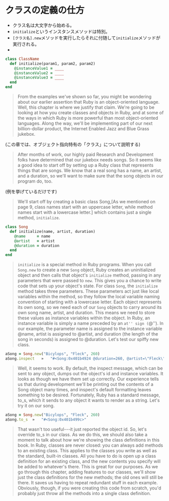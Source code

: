 # クラスの定義の仕方
* クラス名は大文字から始める。
* `initialize`というインスタンスメソッドは特別。
* `[クラス名].new`メソッドを実行したらそれに付随して`initialize`メソッドが実行される。
* 

```ruby
class ClassName
  def initialize(param1, param2, param2)
    @instanceValue1 = ____
    @instanceValue2 = ____
    @instanceValue3 = ____
  end
end
```

> From the examples we've shown so far, you might be wondering about our earlier assertion that Ruby is an object-oriented language. Well, this chapter is where we justify that claim. We're going to be looking at how you create classes and objects in Ruby, and at some of the ways in which Ruby is more powerful than most object-oriented languages. Along the way, we'll be implementing part of our next billion-dollar product, the Internet Enabled Jazz and Blue Grass jukebox.

(この章では、オブジェクト指向特有の「クラス」について説明する)

> After months of work, our highly paid Research and Development folks have determined that our jukebox needs songs. So it seems like a good idea to start off by setting up a Ruby class that represents things that are songs. We know that a real song has a name, an artist, and a duration, so we'll want to make sure that the song objects in our program do, too.

(例を挙げているだけです)

> We'll start off by creating a basic class Song,[As we mentioned on page 9, class names start with an uppercase letter, while method names start with a lowercase letter.] which contains just a single method, `initialize`.
```ruby
class Song
  def initialize(name, artist, duration)
    @name     = name
    @artist   = artist
    @duration = duration
  end
end
```
> `initialize` is a special method in Ruby programs. When you call `Song.new` to create a new `Song` object, Ruby creates an uninitialized object and then calls that object's `initialize` method, passing in any parameters that were passed to `new`. This gives you a chance to write code that sets up your object's state.
> For class `Song`, the `initialize` method takes three parameters. These parameters act just like local variables within the method, so they follow the local variable naming convention of starting with a lowercase letter.
> Each object represents its own song, so we need each of our `Song` objects to carry around its own song name, artist, and duration. This means we need to store these values as instance variables within the object. In Ruby, an instance variable is simply a name preceded by an ``at'' sign (``@''). In our example, the parameter name is assigned to the instance variable @name, artist is assigned to @artist, and duration (the length of the song in seconds) is assigned to @duration.
> Let's test our spiffy new class.
```ruby
aSong = Song.new("Bicylops", "Fleck", 260)
aSong.inspect	»	"#<Song:0x401b4924 @duration=260, @artist=\"Fleck\", @name=\"Bicylops\">"
```
> Well, it seems to work. By default, the inspect message, which can be sent to any object, dumps out the object's id and instance variables. It looks as though we have them set up correctly.
> Our experience tells us that during development we'll be printing out the contents of a Song object many times, and inspect's default formatting leaves something to be desired. Fortunately, Ruby has a standard message, to_s, which it sends to any object it wants to render as a string. Let's try it on our song.
```ruby
aSong = Song.new("Bicylops", "Fleck", 260)
aSong.to_s	»	"#<Song:0x401b499c>"
```
> That wasn't too useful---it just reported the object id. So, let's override to_s in our class. As we do this, we should also take a moment to talk about how we're showing the class definitions in this book.
> In Ruby, classes are never closed: you can always add methods to an existing class. This applies to the classes you write as well as the standard, built-in classes. All you have to do is open up a class definition for an existing class, and the new contents you specify will be added to whatever's there.
> This is great for our purposes. As we go through this chapter, adding features to our classes, we'll show just the class definitions for the new methods; the old ones will still be there. It saves us having to repeat redundant stuff in each example. Obviously, though, if you were creating this code from scratch, you'd probably just throw all the methods into a single class definition.
> 